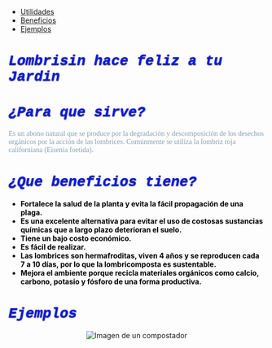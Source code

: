 <html lang=es>
    <head>
        <link rel="icon" href="Img/Logo.png" type="image/png" sizes="64x64">
        <title>Lombrisin</title>
    </head>
    <style>
        h1 {
            color: #0719F0;
        }
        h1 {
            text-shadow: 0 1px 2px #000000;
        }
        p {
            color: #899EB0;
        }
        li {
            color: #000000;
        }
    </style>
    <body>
        <ul class="nav nav-tabs">
          <li class="nav-item">
              <a class="nav-link active" href="file:///home/chronos/u-77c88c949b5a373eda782efedb4873b0ed4d7adc/MyFiles/Downloads/Escuela/lombri/HTML/3%20-%20Utilidad.html">Utilidades</a>
          </li>
          <li class="nav-item">
              <a class="nav-link" href="file:///home/chronos/u-77c88c949b5a373eda782efedb4873b0ed4d7adc/MyFiles/Downloads/Escuela/lombri/HTML/2%20-%20Beneficios.html">Beneficios</a>
          </li>
          <li class="nav-item">
              <a class="nav-link" href="file:///home/chronos/u-77c88c949b5a373eda782efedb4873b0ed4d7adc/MyFiles/Downloads/Escuela/lombri/HTML/4%20-%20Ejemplos.html">Ejemplos</a>
          </li>
        </ul>
        <h1 style="font-family: Courier New;"><i>Lombrisin hace feliz a tu Jardin</i></h1>
        <h1 style="font-family: Courier New;"><i>¿Para que sirve?</i></h1>
        <p style="font-family: Times New Roman;">Es un abono natural que se produce por la degradación y descomposición de los desechos orgánicos por la acción de las lombrices. Comúnmente se utiliza la lombriz roja californiana (Eisenia foetida).</p>
        <h1 style="font-family: Courier New;"><i>¿Que beneficios tiene?</i></h1>
        <p style="font-family: Times New Roman;">
            <ul><b>
                <li>Fortalece la salud de la planta y evita la fácil propagación de una plaga.</li>
                <li>Es una excelente alternativa para evitar el uso de costosas sustancias químicas que a largo plazo deterioran el suelo.</li>
                <li>Tiene un bajo costo económico.</li>
                <li>Es fácil de realizar.</li>
                <li>Las lombrices son hermafroditas, viven 4 años y se reproducen cada 7 a 10 días, por lo que la lombricomposta es sustentable.</li>
                <li>Mejora el ambiente porque recicla materiales orgánicos como calcio, carbono, potasio y fósforo de una forma productiva.</li>
                </b>
            </ul>
        <h1 style="font-family: Courier New;"><i>Ejemplos</i></h1>
        <div style="text-align: center;">
            <img src="Img/Lombricompostador.jpeg" alt="Imagen de un compostador">
        </div>
        </p>
    </body>
</html>
